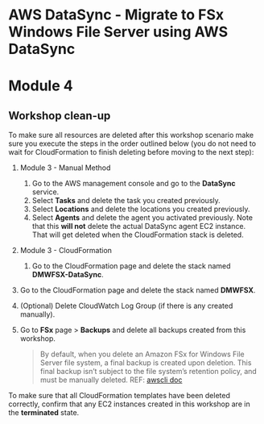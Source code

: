 # **AWS DataSync** - Migrate to FSx Windows File Server using AWS DataSync

# Module 4
## Workshop clean-up

To make sure all resources are deleted after this workshop scenario make sure you execute the steps in the order outlined below (you do not need to wait for CloudFormation to finish deleting before moving to the next step):

1. Module 3 - Manual Method
    1. Go to the AWS management console and go to the **DataSync** service.
    2. Select **Tasks** and delete the task you created previously.
    3. Select **Locations** and delete the locations you created previously.
    4. Select **Agents** and delete the agent you activated previously.  Note that this **will not** delete the actual DataSync agent EC2 instance.  That will get deleted when the CloudFormation stack is deleted.

1. Module 3 - CloudFormation
    1. Go to the CloudFormation page and delete the stack named **DMWFSX-DataSync**.

1. Go to the CloudFormation page and delete the stack named **DMWFSX**.
1. (Optional) Delete CloudWatch Log Group (if there is any created manually).
1. Go to **FSx** page > **Backups** and delete all backups created from this workshop.

    > By default, when you delete an Amazon FSx for Windows File Server file system, a final backup is created upon deletion. This final backup isn’t subject to the file system’s retention policy, and must be manually deleted. REF: [awscli doc](https://awscli.amazonaws.com/v2/documentation/api/latest/reference/fsx/delete-file-system.html)

To make sure that all CloudFormation templates have been deleted correctly, confirm that any EC2 instances created in this workshop are in the **terminated** state.
